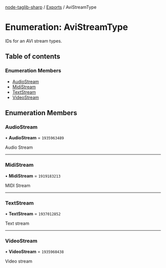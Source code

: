 [node-taglib-sharp](../README.md) / [Exports](../modules.md) / AviStreamType

# Enumeration: AviStreamType

IDs for an AVI stream types.

## Table of contents

### Enumeration Members

- [AudioStream](AviStreamType.md#audiostream)
- [MidiStream](AviStreamType.md#midistream)
- [TextStream](AviStreamType.md#textstream)
- [VideoStream](AviStreamType.md#videostream)

## Enumeration Members

### AudioStream

• **AudioStream** = ``1935963489``

Audio Stream

___

### MidiStream

• **MidiStream** = ``1919183213``

MIDI Stream

___

### TextStream

• **TextStream** = ``1937012852``

Text stream

___

### VideoStream

• **VideoStream** = ``1935960438``

Video stream
